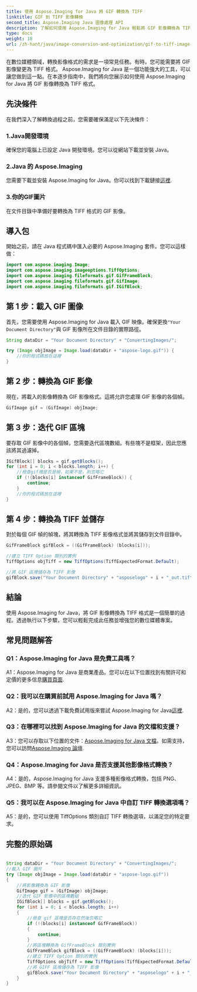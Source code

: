 ```yaml
---
title: 使用 Aspose.Imaging for Java 將 GIF 轉換為 TIFF
linktitle: GIF 到 TIFF 影像轉換
second_title: Aspose.Imaging Java 圖像處理 API
description: 了解如何使用 Aspose.Imaging for Java 輕鬆將 GIF 影像轉換為 TIFF 格式。本逐步指南將幫助您開始使用這個強大的工具。
type: docs
weight: 18
url: /zh-hant/java/image-conversion-and-optimization/gif-to-tiff-image-conversion/
---
```

在數位媒體領域，轉換影像格式的需求是一項常見任務。有時，您可能需要將 GIF 影像變更為 TIFF 格式。 Aspose.Imaging for Java 是一個功能強大的工具，可以讓您做到這一點。在本逐步指南中，我們將向您展示如何使用 Aspose.Imaging for Java 將 GIF 影像轉換為 TIFF 格式。

## 先決條件

在我們深入了解轉換過程之前，您需要確保滿足以下先決條件：

### 1.Java開發環境

確保您的電腦上已設定 Java 開發環境。您可以從網站下載並安裝 Java。

### 2.Java 的 Aspose.Imaging

您需要下載並安裝 Aspose.Imaging for Java。你可以找到下載鏈接[這裡](https://releases.aspose.com/imaging/java/).

### 3.你的GIF圖片

在文件目錄中準備好要轉換為 TIFF 格式的 GIF 影像。

## 導入包

開始之前，請在 Java 程式碼中匯入必要的 Aspose.Imaging 套件。您可以這樣做：

```java
import com.aspose.imaging.Image;
import com.aspose.imaging.imageoptions.TiffOptions;
import com.aspose.imaging.fileformats.gif.GifFrameBlock;
import com.aspose.imaging.fileformats.gif.GifImage;
import com.aspose.imaging.fileformats.gif.IGifBlock;
```

## 第 1 步：載入 GIF 圖像

首先，您需要使用 Aspose.Imaging for Java 載入 GIF 映像。確保更換`"Your Document Directory"`與 GIF 影像所在文件目錄的實際路徑。

```java
String dataDir = "Your Document Directory" + "ConvertingImages/";

try (Image objImage = Image.load(dataDir + "aspose-logo.gif")) {
    //你的程式碼放在這裡
}
```

## 第 2 步：轉換為 GIF 影像

現在，將載入的影像轉換為 GIF 影像格式。這將允許您處理 GIF 影像的各個幀。

```java
GifImage gif = (GifImage) objImage;
```

## 第 3 步：迭代 GIF 區塊

要存取 GIF 影像中的各個幀，您需要迭代區塊數組。有些塊不是框架，因此您應該將其過濾掉。

```java
IGifBlock[] blocks = gif.getBlocks();
for (int i = 0; i < blocks.length; i++) {
    //檢查gif塊是否是幀，如果不是，則忽略它
    if (!(blocks[i] instanceof GifFrameBlock)) {
        continue;
    }
    //你的程式碼放在這裡
}
```

## 第 4 步：轉換為 TIFF 並儲存

對於每個 GIF 幀的幀塊，將其轉換為 TIFF 影像格式並將其儲存到文件目錄中。

```java
GifFrameBlock gifBlock = ((GifFrameBlock) (blocks[i]));

//建立 TIFF Option 類別的實例
TiffOptions objTiff = new TiffOptions(TiffExpectedFormat.Default);

//將 GIF 區塊儲存為 TIFF 影像
gifBlock.save("Your Document Directory" + "asposelogo" + i + "_out.tif", objTiff);
```

## 結論

使用 Aspose.Imaging for Java，將 GIF 影像轉換為 TIFF 格式是一個簡單的過程。透過執行以下步驟，您可以輕鬆完成此任務並增強您的數位媒體專案。

## 常見問題解答

### Q1：Aspose.Imaging for Java 是免費工具嗎？

 A1：Aspose.Imaging for Java 是商業產品。您可以在以下位置找到有關許可和定價的更多信息[購買頁面](https://purchase.aspose.com/buy).

### Q2：我可以在購買前試用 Aspose.Imaging for Java 嗎？

 A2：是的，您可以透過下載免費試用版來嘗試 Aspose.Imaging for Java[這裡](https://releases.aspose.com/).

### Q3：在哪裡可以找到 Aspose.Imaging for Java 的文檔和支援？

 A3：您可以存取以下位置的文件：[Aspose.Imaging for Java 文檔](https://reference.aspose.com/imaging/java/)。如需支持，您可以訪問[Aspose.Imaging 論壇](https://forum.aspose.com/).

### Q4：Aspose.Imaging for Java 是否支援其他影像格式轉換？

A4：是的，Aspose.Imaging for Java 支援多種影像格式轉換，包括 PNG、JPEG、BMP 等。請參閱文件以了解更多詳細資訊。

### Q5：我可以在 Aspose.Imaging for Java 中自訂 TIFF 轉換選項嗎？

A5：是的，您可以使用 TiffOptions 類別自訂 TIFF 轉換選項，以滿足您的特定要求。



## 完整的原始碼
```java
		
String dataDir = "Your Document Directory" + "ConvertingImages/";
//載入 GIF 圖片
try (Image objImage = Image.load(dataDir + "aspose-logo.gif"))
{
	//將影像轉換為 GIF 影像
	GifImage gif = (GifImage) objImage;
	//迭代 GIF 影像中的區塊數組
	IGifBlock[] blocks = gif.getBlocks();
	for (int i = 0; i < blocks.length; i++)
	{
		//檢查 gif 區塊是否存在然後忽略它
		if (!(blocks[i] instanceof GifFrameBlock))
		{
			continue;
		}
		//將區塊轉換為 GifFrameBlock 類別實例
		GifFrameBlock gifBlock = ((GifFrameBlock) (blocks[i]));
		//建立 TIFF Option 類別的實例
		TiffOptions objTiff = new TiffOptions(TiffExpectedFormat.Default);
		//將 GIFF 區塊儲存為 TIFF 影像
		gifBlock.save("Your Document Directory" + "asposelogo" + i + "_out.tif", objTiff);
	}
}
		
```
